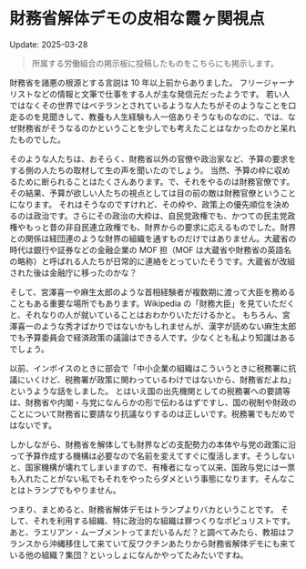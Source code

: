 # 財務省解体デモの皮相な霞ヶ関視点

Update: 2025-03-28

> 所属する労働組合の掲示板に投稿したものをこちらにも掲示します。

財務省を諸悪の根源とする言説は 10 年以上前からありました。 フリージャーナリストなどの情報と文筆で仕事をする人が主な発信元だったようです。 若い人ではなくその世界ではベテランとされているような人たちがそのようなことを口走るのを見聞きして、教養も人生経験も人一倍ありそうなものなのに、では、なぜ財務省がそうなるのかということを少しでも考えたことはなかったのかと呆れたものでした。

そのような人たちは、おそらく、財務省以外の官僚や政治家など、予算の要求をする側の人たちの取材して生の声を聞いたのでしょう。 当然、予算の枠に収めるために断られることはたくさんあります。で、それをやるのは財務官僚です。 その結果、予算が欲しい人たちの視点としては目の前の敵は財務官僚ということになります。 それはそうなのですけれど、その枠や、政策上の優先順位を決めるのは政治です。さらにその政治の大枠は、自民党政権でも、かつての民主党政権やもっと昔の非自民連立政権でも、財界からの要求に応えるものでした。財界との関係は経団連のような財界の組織を通すものだけではありません。大蔵省の時代は銀行や証券などの金融企業の MOF 担（MOF は大蔵省や財務省の英語名の略称）と呼ばれる人たちが日常的に連絡をとっていたそうです。大蔵省が改組された後は金融庁に移ったのかな？

そして、宮澤喜一や麻生太郎のような首相経験者が複数期に渡って大臣を務めることもある重要な場所でもあります。Wikipedia の「財務大臣」を見ていただくと、それなりの人が就いていることはおわかりいただけるかと。 もちろん、宮澤喜一のような秀才ばかりではないかもしれませんが、漢字が読めない麻生太郎でも予算委員会で経済政策の議論はできる人です。少なくとも私より知識はあるでしょう。

以前、インボイスのときに部会で「中小企業の組織はこういうときに税務署に抗議にいくけど、税務署が政策に関わっているわけではないから、財務省だよね」というような話をしました。 とはいえ国の出先機関としての税務署への要請等は、財務省や内閣・与党になんらかの形で伝わるはずですし、国の税制や財政のことについて財務省に要請なり抗議なりするのは正しいです。税務署でもだめではないです。

しかしながら、財務省を解体しても財界などの支配勢力の本体や与党の政策に沿って予算作成する機構は必要なので名前を変えてすぐに復活します。そうしないと、国家機構が壊れてしまいますので、有権者になって以来、国政与党には一票も入れたことがない私でもそれをやったらダメという事態になります。そんなことはトランプでもやりません。

つまり、まとめると、財務省解体デモはトランプよりバカということです。 そして、それを利用する組織、特に政治的な組織は罪つくりなポピュリストです。 あと、ラエリアン・ムーブメントってまだいるんだ？と調べてみたら、教祖はフランスから沖縄移住して来ていて反ワクチンあたりから財務省解体デモにも来ている他の組織？集団？といっしょになんかやってたみたいですね。
